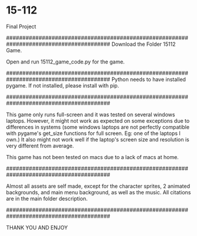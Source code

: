 # 15-112
Final Project

########################################################################################
Download the Folder 15112 Game.

Open and run 15112_game_code.py for the game.

########################################################################################
Python needs to have installed pygame. If not installed, please install with pip.

########################################################################################

This game only runs full-screen and it was tested on several windows laptops. 
However, it might not work as expected on some exceptions due to differences in systems 
(some windows laptops are not perfectly compatible with pygame's get_size functions for full screen. 
Eg: one of the laptops I own.)
It also might not work well if the laptop's screen size and resolution is very different from average.

This game has not been tested on macs due to a lack of macs at home.

########################################################################################

Almost all assets are self made, except for the character sprites, 2 animated backgrounds, 
and main menu background, as well as the music. All citations are in the main folder description.

########################################################################################

THANK YOU AND ENJOY
